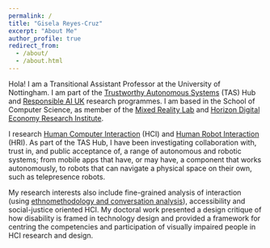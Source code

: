 ```yaml
---
permalink: /
title: "Gisela Reyes-Cruz"
excerpt: "About Me"
author_profile: true
redirect_from:
  - /about/
  - /about.html
---
```


Hola! I am a Transitional Assistant Professor at the University of Nottingham. I am part of the [Trustworthy Autonomous Systems](https://tas.ac.uk/) (TAS) Hub and [Responsible AI UK](https://www.rai.ac.uk/) research programmes. I am based in the School of Computer Science, as member of the [Mixed Reality Lab](https://www.nottingham.ac.uk/research/groups/mixedrealitylab/) and [Horizon Digital Economy Research Institute](https://www.horizon.ac.uk/).

I research [Human Computer Interaction](https://www.interaction-design.org/literature/topics/human-computer-interaction) (HCI) and [Human Robot Interaction](https://www.interaction-design.org/literature/book/the-encyclopedia-of-human-computer-interaction-2nd-ed/human-robot-interaction) (HRI). As part of the TAS Hub, I have been investigating collaboration with, trust in, and public acceptance of, a range of autonomous and robotic systems; from mobile apps that have, or may have, a component that works autonomously, to robots that can navigate a physical space on their own, such as telepresence robots. 

My research interests also include fine-grained analysis of interaction (using [ethnomethodology and conversation analysis](https://psycnet.apa.org/record/2011-23864-007)), accessibility and social-justice oriented HCI. My doctoral work presented a design critique of how disability is framed in technology design and provided a framework for centring the competencies and participation of visually impaired people in HCI research and design.